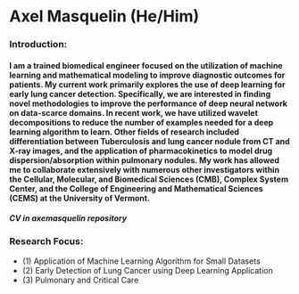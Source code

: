 
# Axel Masquelin (He/Him)

### Introduction:
#### I am a trained biomedical engineer focused on the utilization of machine learning and mathematical modeling to improve diagnostic outcomes for patients. My current work primarily explores the use of deep learning for early lung cancer detection. Specifically, we are interested in finding novel methodologies to improve the performance of deep neural network on data-scarce domains. In recent work, we have utilized wavelet decompositions to reduce the number of examples needed for a deep learning algorithm to learn. Other fields of research included differentiation between Tuberculosis and lung cancer nodule from CT and X-ray images, and the application of pharmacokinetics to model drug dispersion/absorption within pulmonary nodules. My work has allowed me to collaborate extensively with numerous other investigators within the Cellular, Molecular, and Biomedical Sciences (CMB), Complex System Center, and the College of Engineering and Mathematical Sciences (CEMS) at the University of Vermont.

#### *CV in axemasquelin repository*

### Research Focus:
  - (1) Application of Machine Learning Algorithm for Small Datasets
  - (2) Early Detection of Lung Cancer using Deep Learning Application
  - (3) Pulmonary and Critical Care
 


